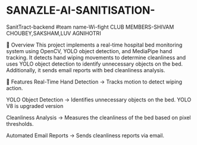 # SANAZLE-AI-SANITISATION-
SanitTract-backend
#team name-Wi-fight CLUB
MEMBERS-SHIVAM CHOUBEY,SAKSHAM,LUV AGNIHOTRI

📌 Overview This project implements a real-time hospital bed monitoring system using OpenCV, YOLO object detection, and MediaPipe hand tracking. It detects hand wiping movements to determine cleanliness and uses YOLO object detection to identify unnecessary objects on the bed. Additionally, it sends email reports with bed cleanliness analysis.

🚀 Features Real-Time Hand Detection → Tracks motion to detect wiping action.

YOLO Object Detection → Identifies unnecessary objects on the bed. YOLO V8 is upgraded version

Cleanliness Analysis → Measures the cleanliness of the bed based on pixel thresholds.

Automated Email Reports → Sends cleanliness reports via email.
